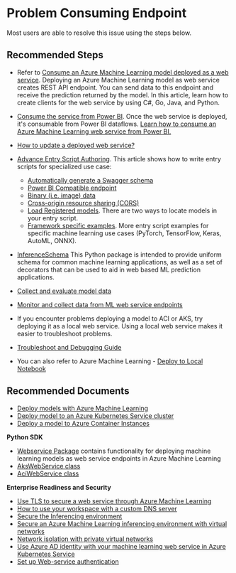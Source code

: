 <properties
    pageTitle="Problem Consuming Endpoint"
    description="Problem Consuming Endpoint"
    infoBubbleText="Problem Consuming Endpoint"
    resource="deployment"
    displayOrder="1"
    authors="shivanissambare"
    ms.author="ssambare"
    articleId="machinelearning-deployment-problemconsumingendpoint"
    selfHelpType="generic"
    supportTopicIds="32690875"
    productPesIds="16644"
    cloudEnvironments="public, fairfax, mooncake, usnat, ussec"
    ownershipId="AzureML_AzureMachineLearningServices"
/>

# Problem Consuming Endpoint

Most users are able to resolve this issue using the steps below.

## **Recommended Steps**

* Refer to [Consume an Azure Machine Learning model deployed as a web service](https://docs.microsoft.com/azure/machine-learning/how-to-consume-web-service). Deploying an Azure Machine Learning model as web service creates REST API endpoint. You can send data to this endpoint and receive the prediction returned by the model. In this article, learn how to create clients for the web service by using C#, Go, Java, and Python.

* [Consume the service from Power BI](https://docs.microsoft.com/azure/machine-learning/how-to-consume-web-service?tabs=python#consume-the-service-from-power-bi). Once the web service is deployed, it's consumable from Power BI dataflows. [Learn how to consume an Azure Machine Learning web service from Power BI.](https://docs.microsoft.com/power-bi/transform-model/dataflows/dataflows-machine-learning-integration)

* [How to update a deployed web service?](https://docs.microsoft.com/azure/machine-learning/how-to-deploy-update-web-service)

* [Advance Entry Script Authoring](https://docs.microsoft.com/azure/machine-learning/how-to-deploy-advanced-entry-script). This article shows how to write entry scripts for specialized use case:

    * [Automatically generate a Swagger schema](https://docs.microsoft.com/azure/machine-learning/how-to-deploy-advanced-entry-script#automatically-generate-a-swagger-schema)
    * [Power BI Compatible endpoint](https://docs.microsoft.com/azure/machine-learning/how-to-deploy-advanced-entry-script#power-bi-compatible-endpoint)
    * [Binary (i.e. image) data](https://docs.microsoft.com/azure/machine-learning/how-to-deploy-advanced-entry-script#binary-data)
    * [Cross-origin resource sharing (CORS)](https://docs.microsoft.com/azure/machine-learning/how-to-deploy-advanced-entry-script#cross-origin-resource-sharing-cors)
    * [Load Registered models](https://docs.microsoft.com/azure/machine-learning/how-to-deploy-advanced-entry-script#load-registered-models). There are two ways to locate models in your entry script.
    * [Framework specific examples](https://docs.microsoft.com/azure/machine-learning/how-to-deploy-advanced-entry-script#framework-specific-examples). More entry script examples for specific machine learning use cases (PyTorch, TensorFlow, Keras, AutoML, ONNX).
* [InferenceSchema](https://github.com/Azure/InferenceSchema) This Python package is intended to provide uniform schema for common machine learning applications, as well as a set of decorators that can be used to aid in web based ML prediction applications.
* [Collect and evaluate model data](https://docs.microsoft.com/azure/machine-learning/how-to-enable-data-collection)
* [Monitor and collect data from ML web service endpoints](https://docs.microsoft.com/azure/machine-learning/how-to-enable-app-insights)
* If you encounter problems deploying a model to ACI or AKS, try deploying it as a local web service. Using a local web service makes it easier to troubleshoot problems.
* [Troubleshoot and Debugging Guide](https://docs.microsoft.com/azure/machine-learning/how-to-troubleshoot-deployment)
* You can also refer to Azure Machine Learning - [Deploy to Local Notebook](https://github.com/Azure/MachineLearningNotebooks/tree/master/how-to-use-azureml/deployment/deploy-to-local)

## **Recommended Documents**

* [Deploy models with Azure Machine Learning](https://docs.microsoft.com/azure/machine-learning/how-to-deploy-and-where)
* [Deploy model to an Azure Kubernetes Service cluster](https://docs.microsoft.com/azure/machine-learning/how-to-deploy-azure-kubernetes-service)
* [Deploy a model to Azure Container Instances](https://docs.microsoft.com/azure/machine-learning/how-to-deploy-azure-container-instance)

**Python SDK**

* [Webservice Package](https://docs.microsoft.com/python/api/azureml-core/azureml.core.webservice?view=azure-ml-py) contains functionality for deploying machine learning models as web service endpoints in Azure Machine Learning
* [AksWebService class](https://docs.microsoft.com/python/api/azureml-core/azureml.core.webservice.akswebservice?view=azure-ml-py&preserve-view=true)
* [AciWebService class](https://docs.microsoft.com/python/api/azureml-core/azureml.core.webservice.aciwebservice?view=azure-ml-py)

**Enterprise Readiness and Security**

* [Use TLS to secure a web service through Azure Machine Learning](https://docs.microsoft.com/azure/machine-learning/how-to-secure-web-service)
* [How to use your workspace with a custom DNS server](https://docs.microsoft.com/azure/machine-learning/how-to-custom-dns?tabs=azure-cli)
* [Secure the Inferencing environment](https://docs.microsoft.com/azure/machine-learning/how-to-network-security-overview#secure-the-inferencing-environment)
* [Secure an Azure Machine Learning inferencing environment with virtual networks](https://docs.microsoft.com/azure/machine-learning/how-to-secure-inferencing-vnet?tabs=python)
* [Network isolation with private virtual networks](https://docs.microsoft.com/azure/machine-learning/how-to-enable-virtual-network#azure-kubernetes-service)
* [Use Azure AD identity with your machine learning web service in Azure Kubernetes Service](https://docs.microsoft.com/azure/machine-learning/how-to-use-azure-ad-identity)
* [Set up Web-service authentication](https://docs.microsoft.com/azure/machine-learning/how-to-setup-authentication#web-service-authentication)
